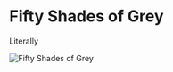 Fifty Shades of Grey
====================

Literally

![Fifty Shades of Grey](https://upload.wikimedia.org/wikipedia/en/7/73/Fifty_Shades_of_Grey_poster.jpg)

